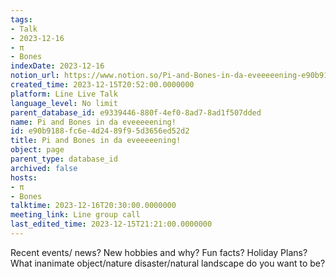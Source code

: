 ```yaml
---
tags:
- Talk
- 2023-12-16
- π
- Bones
indexDate: 2023-12-16
notion_url: https://www.notion.so/Pi-and-Bones-in-da-eveeeeening-e90b9188fc6e4d2489f95d3656ed52d2
created_time: 2023-12-15T20:52:00.0000000
platform: Line Live Talk
language_level: No limit
parent_database_id: e9339446-880f-4ef0-8ad7-8ad1f507dded
name: Pi and Bones in da eveeeeening!
id: e90b9188-fc6e-4d24-89f9-5d3656ed52d2
title: Pi and Bones in da eveeeeening!
object: page
parent_type: database_id
archived: false
hosts:
- π
- Bones
talktime: 2023-12-16T20:30:00.0000000
meeting_link: Line group call
last_edited_time: 2023-12-15T21:21:00.0000000
---
```



Recent events/ news?
New hobbies and why?
Fun facts? 
Holiday Plans?
What inanimate object/nature disaster/natural landscape do you want to be?























